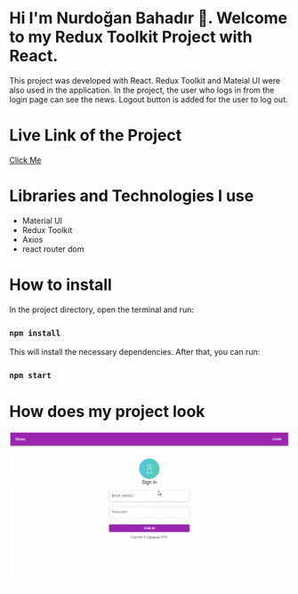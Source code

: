 # Hi I'm Nurdoğan Bahadır 👋. Welcome to my Redux Toolkit Project with React.

This project was developed with React. Redux Toolkit and Mateial UI were also used in the application. In the project, the user who logs in from the login page can see the news. Logout button is added for the user to log out.

# Live Link of the Project

[Click Me](https://redux-toolkit-nurdoganbahadir.netlify.app/login)

# Libraries and Technologies I use

- Material UI
- Redux Toolkit
- Axios
- react router dom
  


# How to install

In the project directory, open the terminal and run:

### `npm install`

This will install the necessary dependencies. After that, you can run:

### `npm start`







# How does my project look

![Redux Toolkit](./project.gif)
